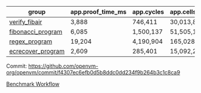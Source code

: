 | group | app.proof_time_ms | app.cycles | app.cells_used | leaf.proof_time_ms | leaf.cycles | leaf.cells_used |
| -- | -- | -- | -- | -- | -- | -- |
| [verify_fibair](https://github.com/openvm-org/openvm/blob/benchmark-results/benchmarks/verify_fibair-f4307ec6efb0d5b8ddc0dd234f9b264b3c1c8ca9.md) | 3,888 |  746,411 |  30,013,884 |- | - | - |
| [fibonacci_program](https://github.com/openvm-org/openvm/blob/benchmark-results/benchmarks/fibonacci-f4307ec6efb0d5b8ddc0dd234f9b264b3c1c8ca9.md) | 6,085 |  1,500,137 |  51,505,102 | 15,158 |  3,173,114 |  128,876,417 |
| [regex_program](https://github.com/openvm-org/openvm/blob/benchmark-results/benchmarks/regex-f4307ec6efb0d5b8ddc0dd234f9b264b3c1c8ca9.md) | 19,204 |  4,190,904 |  165,028,173 | 30,497 |  6,522,793 |  291,297,139 |
| [ecrecover_program](https://github.com/openvm-org/openvm/blob/benchmark-results/benchmarks/ecrecover-f4307ec6efb0d5b8ddc0dd234f9b264b3c1c8ca9.md) | 2,609 |  285,401 |  15,092,297 | 42,573 |  9,664,399 |  440,568,976 |


Commit: https://github.com/openvm-org/openvm/commit/f4307ec6efb0d5b8ddc0dd234f9b264b3c1c8ca9

[Benchmark Workflow](https://github.com/openvm-org/openvm/actions/runs/12690223210)

